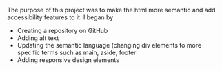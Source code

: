 The purpose of this project was to make the html more semantic and add accessibility features to it. I began by
- Creating a repository on GitHub
- Adding alt text
- Updating the semantic language (changing div elements to more specific terms such as main, aside, footer
- Adding responsive design elements
